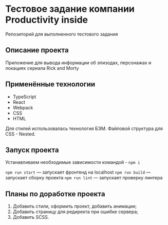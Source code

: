 # Тестовое задание компании Productivity inside
Репозиторий для выполненного тестового задания

## Описание проекта
Приложение для вывода информации об эпизодах, персонажах и локациях сериала Rick and Morty

## Применённые технологии

- TypeScript
- React
- Webpack
- CSS
- HTML

Для стилей использовалась технология БЭМ. Файловой структура для CSS - Nested.

## Запуск проекта

Устанавливаем необходимые зависимости командой - `npm i`

`npm run start` — запускает фронтенд на localhost
`npm run build` — запускает сборку проекта
`npm run lint` — запускает проверку линтера

## Планы по доработке проекта

1. Добавить стили, оформить проект, добавить анимации;
2. Добавить страницу для редиректа при ошибке сервера;
3. Добавить SCSS.